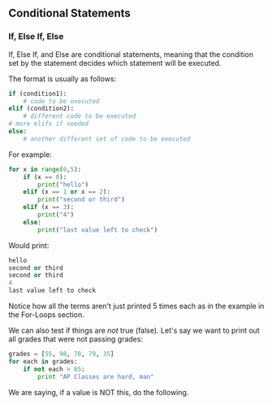 ## Conditional Statements

### If, Else If, Else

If, Else If, and Else are conditional statements, meaning that the condition set by the statement decides which statement will be executed.

The format is usually as follows:

```python
if (condition1):
	# code to be executed
elif (condition2):
	# different code to be executed
# more elifs if needed
else:
	# another different set of code to be executed
```

For example:

```python
for x in range(0,5):
	if (x == 0):
		print("hello")
	elif (x == 1 or x == 2):
		print("second or third")
	elif (x == 3):
		print("4")
	else:
		print("last value left to check")
```

Would print:

```python
hello
second or third
second or third
4
last value left to check
```

Notice how all the terms aren't just printed 5 times each as in the example in the For-Loops section.

We can also test if things are *not* true (false). Let's say we want to print out all grades that were not passing grades:
```py
grades = [55, 98, 78, 79, 35]
for each in grades:
	if not each > 65:
		print "AP Classes are hard, man"
```
We are saying, if a value is NOT this, do the following.
